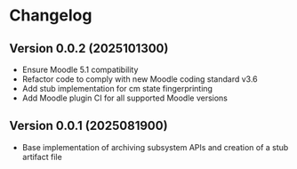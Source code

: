 # Changelog

## Version 0.0.2 (2025101300)

- Ensure Moodle 5.1 compatibility
- Refactor code to comply with new Moodle coding standard v3.6
- Add stub implementation for cm state fingerprinting
- Add Moodle plugin CI for all supported Moodle versions


## Version 0.0.1 (2025081900)

- Base implementation of archiving subsystem APIs and creation of a stub artifact file
